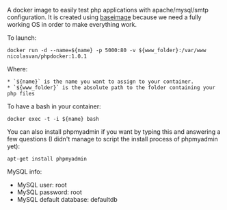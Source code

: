 
A docker image to easily test php applications with apache/mysql/smtp configuration. It is created using
[baseimage](https://github.com/phusion/baseimage-docker) because we need a fully working OS in order to make everything
work.

To launch:

    docker run -d --name=${name} -p 5000:80 -v ${www_folder}:/var/www nicolasvan/phpdocker:1.0.1
    
Where:
    
    * `${name}` is the name you want to assign to your container.
    * `${www_folder}` is the absolute path to the folder containing your php files

To have a bash in your container:

    docker exec -t -i ${name} bash
    
You can also install phpmyadmin if you want by typing this and answering a few questions (I didn't manage to script the install process of phpmyadmin yet):

    apt-get install phpmyadmin

MySQL info:

* MySQL user: root
* MySQL password: root
* MySQL default database: defaultdb
